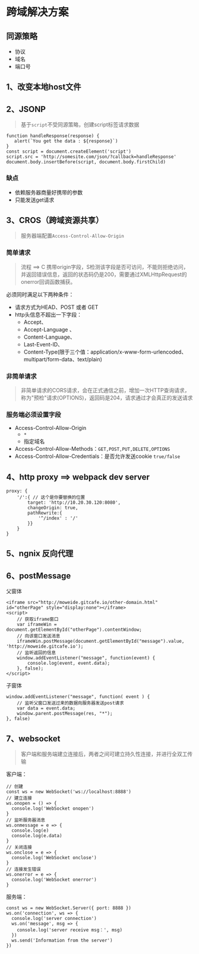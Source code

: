 # 跨域解决方案

## 同源策略
* 协议
* 域名
* 端口号

## 1、改变本地host文件
## 2、JSONP
> 基于`script`不受同源策略，创建script标签请求数据
```
function handleResponse(response) {
   alert(`You get the data : ${response}`)
}
const script = document.createElement('script')
script.src = 'http://somesite.com/json/?callback=handleResponse'
document.body.insertBefore(script, document.body.firstChild)
```
### 缺点
* 依赖服务器商量好携带的参数
* 只能发送get请求

## 3、CROS（跨域资源共享）
> 服务器端配置`Access-Control-Allow-Origin`

### 简单请求
> 流程 ==> C 携带origin字段，S检测该字段是否可访问，不能则拒绝访问，并返回错误信息，返回的状态码仍是200，需要通过XMLHttpRequest的onerror回调函数捕获。

必须同时满足以下两种条件：
* 请求方式为HEAD、POST 或者 GET
* http头信息不超出一下字段：
    * Accept、
    * Accept-Language 、 
    * Content-Language、 
    * Last-Event-ID、 
    * Content-Type(限于三个值：application/x-www-form-urlencoded、multipart/form-data、text/plain)

### 非简单请求
> 非简单请求的CORS请求，会在正式通信之前，增加一次HTTP查询请求，称为"预检"请求(OPTIONS)，返回码是204，请求通过才会真正的发送请求

### 服务端必须设置字段
* Access-Control-Allow-Origin
    * `*`
    * 指定域名
* Access-Control-Allow-Methods：`GET,POST,PUT,DELETE,OPTIONS`
* Access-Control-Allow-Credentials：是否允许发送cookie `true/false`

## 4、http proxy ==> webpack dev server
```
proxy: {
    '/':{ // 这个是你要替换的位置
        target: 'http://10.20.30.120:8080',
        changeOrigin: true,
        pathRewrite:{
            '^/index' : '/'
        }}
    }
}
```

## 5、ngnix 反向代理

## 6、postMessage
父窗体
```
<iframe src="http://moweide.gitcafe.io/other-domain.html" id="otherPage" style="display:none"></iframe>
<script>
    // 获取iframe窗口
    var iframeWin = document.getElementById("otherPage").contentWindow;        
    // 向该窗口发送消息        
    iframeWin.postMessage(document.getElementById("message").value, 'http://moweide.gitcafe.io'); 
    // 监听返回的信息
    window.addEventListener("message", function(event) {        
        console.log(event, event.data);    
    }, false);
</script>
```
子窗体
```
window.addEventListener("message", function( event ) {
    // 监听父窗口发送过来的数据向服务器发送post请求
    var data = event.data;
    window.parent.postMessage(res, "*");    
}, false)
```

## 7、websocket
> 客户端和服务端建立连接后，两者之间可建立持久性连接，并进行全双工传输

客户端：
```
// 创建
const ws = new WebSocket('ws://localhost:8888')
// 建立连接
ws.onopen = () => {
  console.log('WebSocket onopen')
}
// 监听服务器消息
ws.onmessage = e => {
  console.log(e)
  console.log(e.data)
}
// 关闭连接
ws.onclose = e => {
  console.log('WebSocket onclose')
}
// 连接发生错误
ws.onerror = e => {
  console.log('WebSocket onerror')
}
```
服务端：
```
const ws = new WebSocket.Server({ port: 8888 })
ws.on('connection', ws => {
  console.log('server connection')
  ws.on('message', msg => {
    console.log('server receive msg：', msg)
  })
  ws.send('Information from the server')
})
```